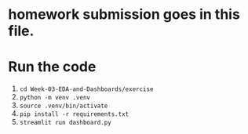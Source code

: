# homework submission goes in this file.

# Run the code

1. `cd Week-03-EDA-and-Dashboards/exercise`
2. `python -m venv .venv`
3. `source .venv/bin/activate`
4. `pip install -r requirements.txt`
5. `streamlit run dashboard.py`

